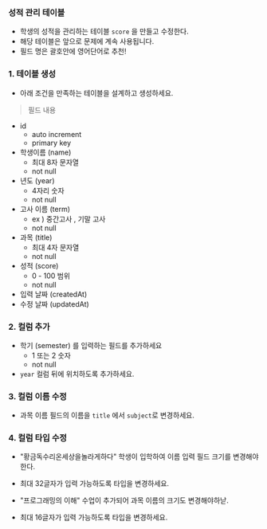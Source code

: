 ### 성적 관리 테이블 

* 학생의 성적을 관리하는 테이블 `score` 을 만들고 수정한다. 
* 해당 테이블은 앞으로 문제에 계속 사용됩니다. 
* 필드 명은 괄호안에 영어단어로 추천!

### 1. 테이블 생성 
* 아래 조건을 만족하는 테이블을 설계하고 생성하세요. 

> 필드 내용 

* id 
    * auto increment
    * primary key
* 학생이름  (name)
    * 최대 8자 문자열 
    * not null
* 년도 (year)
    * 4자리 숫자
    * not null
* 고사 이름 (term)
    * ex ) 중간고사 , 기말 고사 
    * not null
* 과목 (title)
    * 최대 4자 문자열 
    * not null
* 성적  (score)
    * 0 - 100 범위
    * not null
* 입력 날짜 (createdAt)
* 수정 날짜 (updatedAt)

### 2. 컬럼 추가 

* 학기 (semester) 를 입력하는 필드를 추가하세요
    * 1 또는 2 숫자 
    * not null
* `year` 컬럼 뒤에 위치하도록 추가하세요. 

### 3. 컬럼 이름 수정 

* 과목 이름 필드의 이름을 `title` 에서 `subject`로 변경하세요. 

### 4. 컬럼 타입 수정 

* "황금독수리온세상을놀라게하다" 학생이 입학하여 이름 입력 필드 크기를 변경해야 한다. 
* 최대 32글자가 입력 가능하도록 타입을 변경하세요. 

* "프로그래밍의 이해" 수업이 추가되어 과목 이름의 크기도 변경해야하낟. 
* 최대 16글자가 입력 가능하도록 타입을 변경하세요. 




